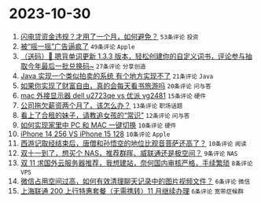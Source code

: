 # 2023-10-30

1. [闪电贷资金违规？才用了一个月，如何避免？](https://www.v2ex.com/t/986560) `53条评论` `投资`
1. [被“摇一摇”广告逼疯了](https://www.v2ex.com/t/986575) `49条评论` `Apple`
1. [（送码）🎁 嗯背单词更新 1.3.3 版本，轻松创建你的自定义词书，评论参与抽取今年最后一批兑换码~](https://www.v2ex.com/t/986556) `27条评论` `分享创造`
1. [Java 实现一个类似拍卖的系统 有个地方实现不了](https://www.v2ex.com/t/986572) `21条评论` `Java`
1. [如果你实现了财富自由，真的会每天看书旅游吗](https://www.v2ex.com/t/986568) `20条评论` `问与答`
1. [mac 外接显示器 dell u2723qe vs 优派 vg2481](https://www.v2ex.com/t/986562) `15条评论` `硬件`
1. [公司拖欠薪资两个月了，该怎么办？](https://www.v2ex.com/t/986584) `13条评论` `职场话题`
1. [看上了合租的妹子，请教追女孩的“常识”](https://www.v2ex.com/t/986566) `12条评论` `问与答`
1. [如何实现家里中 PC 和 MAC 一键切换](https://www.v2ex.com/t/986579) `10条评论` `硬件`
1. [iPhone 14 256 VS iPhone 15 128](https://www.v2ex.com/t/986573) `10条评论` `Apple`
1. [西游记取经结束后，唐僧和孙悟空的地位比观音菩萨还高了？](https://www.v2ex.com/t/986557) `10条评论` `阅读`
1. [双十一到了，想买个 NAS，推荐群晖、威联通还是极空间？](https://www.v2ex.com/t/986583) `9条评论` `NAS`
1. [双 11 求国外云服务器推荐，我想建站，奈何国内审核严格，手续繁琐](https://www.v2ex.com/t/986558) `8条评论` `VPS`
1. [微信占用空间过高，如何有效清理聊天记录中的图片视频文件？](https://www.v2ex.com/t/986581) `6条评论` `微信`
1. [上海联通 200 上行特惠套餐（无需携转）11 月继续办理](https://www.v2ex.com/t/986564) `6条评论` `宽带症候群`
